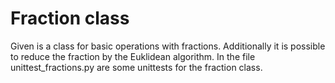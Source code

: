 # Fraction class
Given is a class for basic operations with fractions. Additionally it is possible to reduce the fraction by the Euklidean algorithm. In the file unittest_fractions.py are some unittests for the fraction class.